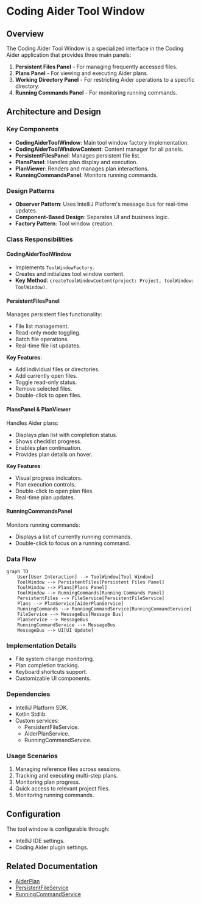 # Coding Aider Tool Window

## Overview

The Coding Aider Tool Window is a specialized interface in the Coding Aider application that provides three main panels:

1. **Persistent Files Panel** - For managing frequently accessed files.
2. **Plans Panel** - For viewing and executing Aider plans.
3. **Working Directory Panel** - For restricting Aider operations to a specific directory.
4. **Running Commands Panel** - For monitoring running commands.

## Architecture and Design

### Key Components

- **CodingAiderToolWindow**: Main tool window factory implementation.
- **CodingAiderToolWindowContent**: Content manager for all panels.
- **PersistentFilesPanel**: Manages persistent file list.
- **PlansPanel**: Handles plan display and execution.
- **PlanViewer**: Renders and manages plan interactions.
- **RunningCommandsPanel**: Monitors running commands.

### Design Patterns

- **Observer Pattern**: Uses IntelliJ Platform's message bus for real-time updates.
- **Component-Based Design**: Separates UI and business logic.
- **Factory Pattern**: Tool window creation.

### Class Responsibilities

#### CodingAiderToolWindow

- Implements `ToolWindowFactory`.
- Creates and initializes tool window content.
- **Key Method**: `createToolWindowContent(project: Project, toolWindow: ToolWindow)`.

#### PersistentFilesPanel

Manages persistent files functionality:

- File list management.
- Read-only mode toggling.
- Batch file operations.
- Real-time file list updates.

**Key Features**:

- Add individual files or directories.
- Add currently open files.
- Toggle read-only status.
- Remove selected files.
- Double-click to open files.

#### PlansPanel & PlanViewer

Handles Aider plans:

- Displays plan list with completion status.
- Shows checklist progress.
- Enables plan continuation.
- Provides plan details on hover.

**Key Features**:

- Visual progress indicators.
- Plan execution controls.
- Double-click to open plan files.
- Real-time plan updates.

#### RunningCommandsPanel

Monitors running commands:

- Displays a list of currently running commands.
- Double-click to focus on a running command.

### Data Flow

```mermaid
graph TD
    User[User Interaction] --> ToolWindow[Tool Window]
    ToolWindow --> PersistentFiles[Persistent Files Panel]
    ToolWindow --> Plans[Plans Panel]
    ToolWindow --> RunningCommands[Running Commands Panel]
    PersistentFiles --> FileService[PersistentFileService]
    Plans --> PlanService[AiderPlanService]
    RunningCommands --> RunningCommandService[RunningCommandService]
    FileService --> MessageBus[Message Bus]
    PlanService --> MessageBus
    RunningCommandService --> MessageBus
    MessageBus --> UI[UI Update]
```

### Implementation Details

- File system change monitoring.
- Plan completion tracking.
- Keyboard shortcuts support.
- Customizable UI components.

### Dependencies

- IntelliJ Platform SDK.
- Kotlin Stdlib.
- Custom services:
    - PersistentFileService.
    - AiderPlanService.
    - RunningCommandService.

### Usage Scenarios

1. Managing reference files across sessions.
2. Tracking and executing multi-step plans.
3. Monitoring plan progress.
4. Quick access to relevant project files.
5. Monitoring running commands.

## Configuration

The tool window is configurable through:

- IntelliJ IDE settings.
- Coding Aider plugin settings.

## Related Documentation

- [AiderPlan](../services/plans/AiderPlanService.kt)
- [PersistentFileService](../services/PersistentFileService.kt)
- [RunningCommandService](../services/RunningCommandService.kt)
